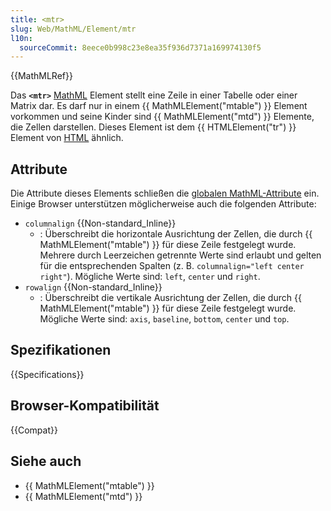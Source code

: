 ```yaml
---
title: <mtr>
slug: Web/MathML/Element/mtr
l10n:
  sourceCommit: 8eece0b998c23e8ea35f936d7371a169974130f5
---
```


{{MathMLRef}}

Das **`<mtr>`** [MathML](/de/docs/Web/MathML) Element stellt eine Zeile in einer Tabelle oder einer Matrix dar. Es darf nur in einem {{ MathMLElement("mtable") }} Element vorkommen und seine Kinder sind {{ MathMLElement("mtd") }} Elemente, die Zellen darstellen. Dieses Element ist dem {{ HTMLElement("tr") }} Element von [HTML](/de/docs/Web/HTML) ähnlich.

## Attribute

Die Attribute dieses Elements schließen die [globalen MathML-Attribute](/de/docs/Web/MathML/Global_attributes) ein. Einige Browser unterstützen möglicherweise auch die folgenden Attribute:

- `columnalign` {{Non-standard_Inline}}
  - : Überschreibt die horizontale Ausrichtung der Zellen, die durch {{ MathMLElement("mtable") }} für diese Zeile festgelegt wurde. Mehrere durch Leerzeichen getrennte Werte sind erlaubt und gelten für die entsprechenden Spalten (z. B. `columnalign="left center right"`). Mögliche Werte sind: `left`, `center` und `right`.
- `rowalign` {{Non-standard_Inline}}
  - : Überschreibt die vertikale Ausrichtung der Zellen, die durch {{ MathMLElement("mtable") }} für diese Zeile festgelegt wurde. Mögliche Werte sind: `axis`, `baseline`, `bottom`, `center` und `top`.

## Spezifikationen

{{Specifications}}

## Browser-Kompatibilität

{{Compat}}

## Siehe auch

- {{ MathMLElement("mtable") }}
- {{ MathMLElement("mtd") }}
